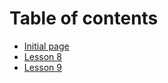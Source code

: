 # Table of contents

* [Initial page](README.md)
* [Lesson 8](lesson-8.md)
* [Lesson 9](lesson-9.md)

